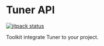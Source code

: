 # Tuner API

[![jitpack status](https://jitpack.io/v/Project5E/tuner-api.svg)](https://jitpack.io/#Project5E/tuner-api)

Toolkit integrate Tuner to your project. 
